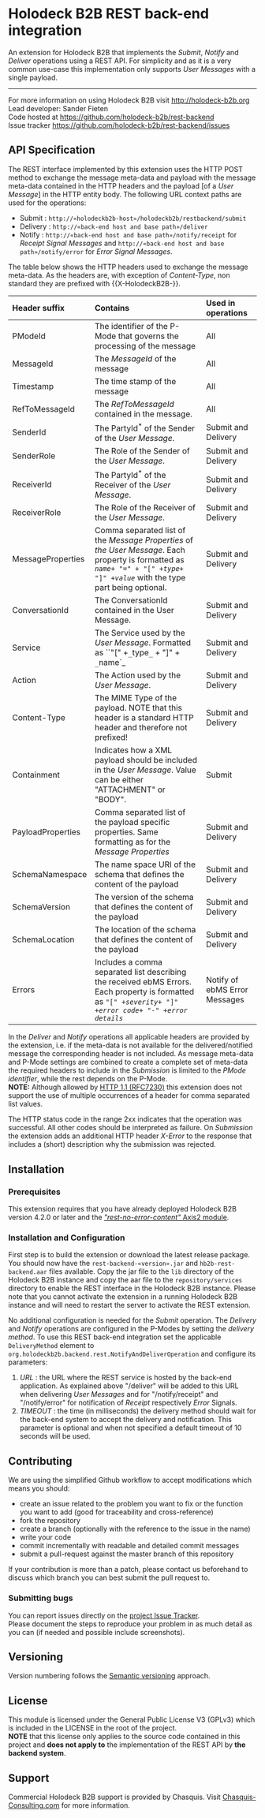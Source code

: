 # Holodeck B2B REST back-end integration
An extension for Holodeck B2B that implements the _Submit_, _Notify_ and _Deliver_ operations using a REST API. For simplicity and as it is a very common use-case this implementation only supports _User Messages_ with a single payload.

__________________
For more information on using Holodeck B2B visit http://holodeck-b2b.org  
Lead developer: Sander Fieten  
Code hosted at https://github.com/holodeck-b2b/rest-backend  
Issue tracker https://github.com/holodeck-b2b/rest-backend/issues  

## API Specification
The REST interface implemented by this extension uses the HTTP POST method to exchange the message meta-data and payload with the message meta-data contained in the HTTP headers and the payload [of a *User Message*] in the HTTP entity body. The following URL context paths are used for the operations:
* Submit : `http://«holodeckb2b-host»/holodeckb2b/restbackend/submit`
* Delivery : `http://«back-end host and base path»/deliver`
* Notify : `http://«back-end host and base path»/notify/receipt` for _Receipt Signal Messages_ and `http://«back-end host
and base path»/notify/error` for _Error Signal Messages_.

The table below shows the HTTP headers used to exchange the message meta-data. As the headers are, with exception of
 _Content-Type_, non standard they are prefixed with {{X-HolodeckB2B-}}.

| Header suffix  | Contains       | Used in operations |
| :------------- | :------------- | :----------------- |
| PModeId | The identifier of the P-Mode that governs the processing of the message       | All           |
| MessageId | The _MessageId_ of the message | All |
| Timestamp | The time stamp of the message | All |
| RefToMessageId | The _RefToMessageId_ contained in the message. | All |
| SenderId | The PartyId<sup>*</sup> of the Sender of the _User Message_. | Submit and Delivery |
| SenderRole | The Role of the Sender of the _User Message_. | Submit and Delivery |
| ReceiverId | The PartyId<sup>*</sup> of the Receiver of the _User Message_. | Submit and Delivery |
| ReceiverRole | The Role of the Receiver of the _User Message_. | Submit and Delivery |
| MessageProperties | Comma separated list of the <i>Message Properties</i> of _the User Message_. Each property is formatted as _`name`_`+ "=" + "[" +`_`type`_` + "]" + `_`value`_ with the type part being optional. | Submit and Delivery |
| ConversationId | The ConversationId contained in the User Message. | Submit and Delivery |
| Service | The Service used by the _User Message_. Formatted as ``"[" +`_`type`_` + "]" + `_`name`_ | Submit and Delivery |
| Action | The Action used by the _User Message_. | Submit and Delivery |
| Content-Type | The MIME Type of the payload. NOTE that this header is a standard HTTP header and therefore not prefixed! | Submit and Delivery |
| Containment | Indicates how a XML payload should be included in the _User Message_. Value can be either "ATTACHMENT" or "BODY". | Submit |
| PayloadProperties | Comma separated list of the payload specific properties. Same formatting as for the _Message Properties_ | Submit and Delivery |
| SchemaNamespace | The name space URI of the schema that defines the content of the payload | Submit and Delivery |
| SchemaVersion | The version of the schema that defines the content of the payload | Submit and Delivery |
| SchemaLocation | The location of the schema that defines the content of the payload | Submit and Delivery |
| Errors | Includes a comma separated list describing the received ebMS Errors. Each property is formatted as `"[" +`_`severity`_` + "]" + `_`error code`_` + "-" + `_`error details`_ | Notify of ebMS Error Messages |   

In the _Deliver_ and _Notify_ operations all applicable headers are provided by the extension, i.e. if the meta-data is not
available for the delivered/notified message the corresponding header is not included.
As message meta-data and P-Mode settings are combined to create a complete set of meta-data the required headers to
include in the _Submission_ is limited to the <i>PMode identifier</i>, while the rest depends on the P-Mode.  
**NOTE:** Although allowed by [HTTP 1.1 (RFC7230)](https://tools.ietf.org/html/rfc7230#section-3.2.2) this extension does not
support the use of multiple occurrences of a header for comma separated list values.

The HTTP status code in the range 2xx indicates that the operation was successful. All other codes should be interpreted as
failure. On _Submission_ the extension adds an additional HTTP header _X-Error_ to the response that includes a (short)
description why the submission was rejected.

## Installation
### Prerequisites  
This extension requires that you have already deployed Holodeck B2B version 4.2.0 or later and the [*"rest-no-error-content"* Axis2 module](https://github.com/holodeck-b2b/axis2-rest-status-only-error).

### Installation and Configuration
First step is to build the extension or download the latest release package. You should now have the `rest-backend-«version».jar` and `hb2b-rest-backend.aar` files available. Copy the jar file to the `lib` directory of the Holodeck B2B instance and copy the aar file to the `repository/services` directory to enable the REST interface in the Holodeck B2B instance. Please note that you cannot activate the extension in a running Holodeck B2B instance and will need to restart the server to activate the REST extension.

No additional configuration is needed for the _Submit_ operation. The _Delivery_ and _Notify_ operations are configured in the
P-Modes by setting the _delivery method_. To use this REST back-end integration set the applicable `DeliveryMethod` element to `org.holodeckb2b.backend.rest.NotifyAndDeliverOperation` and configure its parameters:
1. _URL_ : the URL where the REST service is hosted by the back-end application. As explained above "/deliver" will be added
 to this URL when delivering _User Messages_ and for "/notify/receipt" and "/notify/error" for notification of _Receipt_ respectively _Error_ Signals.
2. _TIMEOUT_ : the time (in milliseconds) the delivery method should wait for the back-end system to accept the delivery and notification. This parameter is optional and when not specified a default timeout of 10 seconds will be used.

## Contributing
We are using the simplified Github workflow to accept modifications which means you should:
* create an issue related to the problem you want to fix or the function you want to add (good for traceability and cross-reference)
* fork the repository
* create a branch (optionally with the reference to the issue in the name)
* write your code
* commit incrementally with readable and detailed commit messages
* submit a pull-request against the master branch of this repository

If your contribution is more than a patch, please contact us beforehand to discuss which branch you can best submit the pull request to.

### Submitting bugs
You can report issues directly on the [project Issue Tracker](https://github.com/holodeck-b2b/rest-backend/issues).  
Please document the steps to reproduce your problem in as much detail as you can (if needed and possible include screenshots).

## Versioning
Version numbering follows the [Semantic versioning](http://semver.org/) approach.

## License
This module is licensed under the General Public License V3 (GPLv3) which is included in the LICENSE in the root of the project.  
**NOTE** that this license only applies to the source code contained in this project and **does not apply to** the implementation of the REST API by **the backend system**.

## Support
Commercial Holodeck B2B support is provided by Chasquis. Visit [Chasquis-Consulting.com](http://chasquis-consulting.com/holodeck-b2b-support/) for more information.
